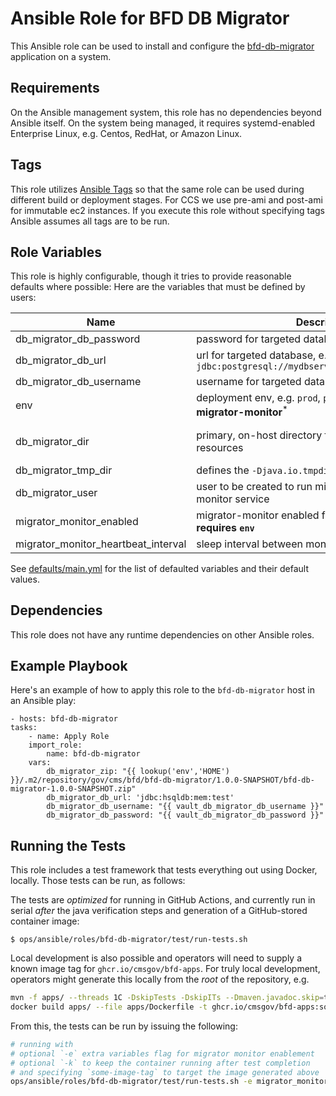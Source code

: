 Ansible Role for BFD DB Migrator
=============================

This Ansible role can be used to install and configure the [bfd-db-migrator](../../../../apps/bfd-db-migrator) application on a system.

Requirements
------------

On the Ansible management system, this role has no dependencies beyond Ansible itself. On the system being managed, it requires systemd-enabled Enterprise Linux, e.g. Centos, RedHat, or Amazon Linux.

Tags
----

This role utilizes [Ansible Tags](https://docs.ansible.com/ansible/latest/user_guide/playbooks_tags.html) so that the same role can be used during different build or deployment stages. For CCS we use pre-ami and post-ami for immutable ec2 instances. If you execute this role without specifying tags Ansible assumes all tags are to be run. 

Role Variables
--------------

This role is highly configurable, though it tries to provide reasonable defaults where possible: Here are the variables that must be defined by users:

| Name                                | Description                                                                                   | Default              | Required        |
|-------------------------------------|-----------------------------------------------------------------------------------------------|----------------------|-----------------|
| db_migrator_db_password             | password for targeted database                                                                | n/a                  | yes             |
| db_migrator_db_url                  | url for targeted database, e.g. `jdbc:postgresql://mydbserver.example.com:5432/mydb`          | n/a                  | yes             |
| db_migrator_db_username             | username for targeted database                                                                | n/a                  | yes             |
| env                                 | deployment env, e.g. `prod`, `prod-sbx`, `test` **required by migrator-monitor**<sup>\*</sup> | test                 | no<sup>\*</sup> |
| db_migrator_dir                     | primary, on-host directory for migrator-related resources                                     | /opt/bfd-db-migrator | no              |
| db_migrator_tmp_dir                 | defines the `-Djava.io.tmpdir` for the migrator's jvm                                         | /tmp                 | no              |
| db_migrator_user                    | user to be created to run migrator and migrator-monitor service                               | bb-migrator          | no              |
| migrator_monitor_enabled            | migrator-monitor enabled for sqs message passing, **requires `env`**                          | false                | no              |
| migrator_monitor_heartbeat_interval | sleep interval between monitor heartbeats                                                     | 300                  | no              |

See [defaults/main.yml](./defaults/main.yml) for the list of defaulted variables and their default values.

Dependencies
------------

This role does not have any runtime dependencies on other Ansible roles.

Example Playbook
----------------

Here's an example of how to apply this role to the `bfd-db-migrator` host in an Ansible play:

    - hosts: bfd-db-migrator
    tasks:
        - name: Apply Role
        import_role:
            name: bfd-db-migrator
        vars:
            db_migrator_zip: "{{ lookup('env','HOME') }}/.m2/repository/gov/cms/bfd/bfd-db-migrator/1.0.0-SNAPSHOT/bfd-db-migrator-1.0.0-SNAPSHOT.zip"
            db_migrator_db_url: 'jdbc:hsqldb:mem:test'
            db_migrator_db_username: "{{ vault_db_migrator_db_username }}"
            db_migrator_db_password: "{{ vault_db_migrator_db_password }}"


Running the Tests
-----------------

This role includes a test framework that tests everything out using Docker, locally.
Those tests can be run, as follows:

The tests are _optimized_ for running in GitHub Actions, and currently run in serial _after_ the java verification steps and generation of a GitHub-stored container image:

    $ ops/ansible/roles/bfd-db-migrator/test/run-tests.sh

Local development is also possible and operators will need to supply a known image tag for `ghcr.io/cmsgov/bfd-apps`. For truly local development, operators might generate this locally from the _root_ of the repository, e.g.

``` sh
mvn -f apps/ --threads 1C -DskipTests -DskipITs --Dmaven.javadoc.skip=true clean verify
docker build apps/ --file apps/Dockerfile -t ghcr.io/cmsgov/bfd-apps:some-image-tag
```

From this, the tests can be run by issuing the following:

``` sh
# running with
# optional `-e` extra variables flag for migrator monitor enablement
# optional `-k` to keep the container running after test completion
# and specifying `some-image-tag` to target the image generated above
ops/ansible/roles/bfd-db-migrator/test/run-tests.sh -e migrator_monitor_enabled=True -k some-image-tag
```
